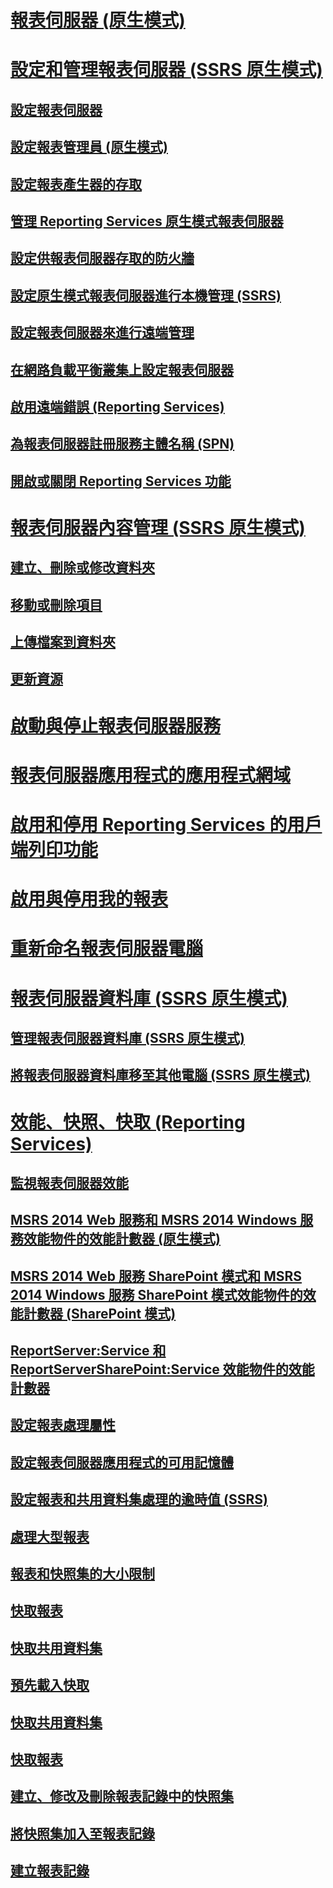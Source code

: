 # [報表伺服器 (原生模式)](reporting-services-report-server-native-mode.md)
# [設定和管理報表伺服器 (SSRS 原生模式)](configure-and-administer-a-report-server-ssrs-native-mode.md)
## [設定報表伺服器](configure-a-report-server-reporting-services-native-mode.md)
## [設定報表管理員 (原生模式)](configure-web-portal.md)
## [設定報表產生器的存取](configure-report-builder-access.md)
## [管理 Reporting Services 原生模式報表伺服器](manage-a-reporting-services-native-mode-report-server.md)
## [設定供報表伺服器存取的防火牆](configure-a-firewall-for-report-server-access.md)
## [設定原生模式報表伺服器進行本機管理 (SSRS)](configure-a-native-mode-report-server-for-local-administration-ssrs.md)
## [設定報表伺服器來進行遠端管理](configure-a-report-server-for-remote-administration.md)
## [在網路負載平衡叢集上設定報表伺服器](configure-a-report-server-on-a-network-load-balancing-cluster.md)
## [啟用遠端錯誤 (Reporting Services)](enable-remote-errors-reporting-services.md)
## [為報表伺服器註冊服務主體名稱 (SPN)](register-a-service-principal-name-spn-for-a-report-server.md)
## [開啟或關閉 Reporting Services 功能](turn-reporting-services-features-on-or-off.md)
# [報表伺服器內容管理 (SSRS 原生模式)](report-server-content-management-ssrs-native-mode.md)
## [建立、刪除或修改資料夾](create-delete-or-modify-a-folder-report-manager.md)
## [移動或刪除項目](move-or-delete-an-item-report-manager.md)
## [上傳檔案到資料夾](upload-files-to-a-folder.md)
## [更新資源](update-a-resource-report-manager.md)
# [啟動與停止報表伺服器服務](start-and-stop-the-report-server-service.md)
# [報表伺服器應用程式的應用程式網域](application-domains-for-report-server-applications.md)
# [啟用和停用 Reporting Services 的用戶端列印功能](enable-and-disable-client-side-printing-for-reporting-services.md)
# [啟用與停用我的報表](enable-and-disable-my-reports.md)
# [重新命名報表伺服器電腦](rename-a-report-server-computer.md)
# [報表伺服器資料庫 (SSRS 原生模式)](report-server-database-ssrs-native-mode.md)
## [管理報表伺服器資料庫 (SSRS 原生模式)](administer-a-report-server-database-ssrs-native-mode.md)
## [將報表伺服器資料庫移至其他電腦 (SSRS 原生模式)](moving-the-report-server-databases-to-another-computer-ssrs-native-mode.md)
# [效能、快照、快取 (Reporting Services)](performance-snapshots-caching-reporting-services.md)
## [監視報表伺服器效能](monitoring-report-server-performance.md)
## [MSRS 2014 Web 服務和 MSRS 2014 Windows 服務效能物件的效能計數器 (原生模式)](performance-counters-msrs-2011-web-service-performance-objects.md)
## [MSRS 2014 Web 服務 SharePoint 模式和 MSRS 2014 Windows 服務 SharePoint 模式效能物件的效能計數器 (SharePoint 模式)](performance-counters-msrs-2011-sharepoint-mode-performance-objects.md)
## [ReportServer:Service 和 ReportServerSharePoint:Service 效能物件的效能計數器](performance-counters-reportserver-service-performance-objects.md)
## [設定報表處理屬性](set-report-processing-properties.md)
## [設定報表伺服器應用程式的可用記憶體](configure-available-memory-for-report-server-applications.md)
## [設定報表和共用資料集處理的逾時值 (SSRS)](setting-time-out-values-for-report-and-shared-dataset-processing-ssrs.md)
## [處理大型報表](process-large-reports.md)
## [報表和快照集的大小限制](report-and-snapshot-size-limits.md)
## [快取報表](caching-reports-ssrs.md)
## [快取共用資料集](cache-shared-datasets-ssrs.md)
## [預先載入快取](preload-the-cache-report-manager.md)
## [快取共用資料集](cache-a-shared-dataset.md)
## [快取報表](cache-a-report-report-manager.md)
## [建立、修改及刪除報表記錄中的快照集](create-modify-and-delete-snapshots-in-report-history.md)
## [將快照集加入至報表記錄](add-a-snapshot-to-report-history-report-manager.md)
## [建立報表記錄](create-report-history-reporting-services-in-sharepoint-integrated-mode.md)

